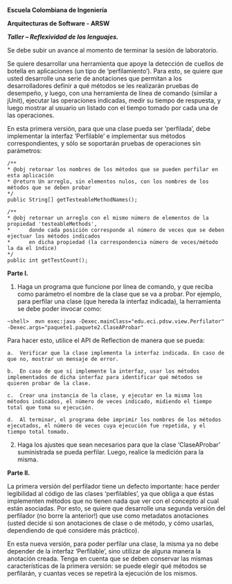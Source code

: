 **Escuela Colombiana de Ingeniería**

**Arquitecturas de Software - ARSW**

***Taller – Reflexividad de los lenguajes.***

Se debe subir un avance al momento de terminar la sesión de laboratorio.

Se quiere desarrollar una herramienta que apoye la detección de cuellos de botella en aplicaciones (un tipo de ‘perfilamiento’). Para esto, se quiere que usted desarrolle una serie de anotaciones que permitan a los desarrolladores definir a qué métodos se les realizarán pruebas de desempeño, y luego, con una herramienta de línea de comando (similar a jUnit), ejecutar las operaciones indicadas, medir su tiempo de respuesta, y luego mostrar al usuario un listado con el tiempo tomado por cada una de las operaciones.

En esta primera versión, para que una clase pueda ser ‘perfilada’, debe implementar la interfaz ‘Perfilable’ e implementar sus métodos correspondientes, y sólo se soportarán pruebas de operaciones sin parámetros:

	/**
	* @obj retornar los nombres de los métodos que se pueden perfilar en esta aplicación
	* @return Un arreglo, sin elementos nulos, con los nombres de los métodos que se deben probar
	*/
	public String[] getTesteableMethodNames();

	/**
	* @obj retornar un arreglo con el mismo número de elementos de la propiedad 'testeableMethods',
	*      donde cada posición corresponde al número de veces que se deben ejectuar los métodos indicados
	*      en dicha propiedad (la correspondencia número de veces/método la da el índice)
	*/
	public int getTestCount();

 
**Parte I.**

1.	Haga un programa que funcione por línea de comando, y que reciba como parámetro el nombre de la clase que se va a probar. Por ejemplo, para perfilar una clase  (que hereda la interfaz indicada), la herramienta se debe poder invocar como:

```
~shell>  mvn exec:java -Dexec.mainClass="edu.eci.pdsw.view.Perfilator"   -Dexec.args="paquete1.paquete2.ClaseAProbar"
```

Para hacer esto, utilice el API de Reflection de manera que se pueda:

	a.	Verificar que la clase implementa la interfaz indicada. En caso de que no, mostrar un mensaje de error.
	
	b.	En caso de que sí implemente la interfaz, usar los métodos implementados de dicha interfaz para identificar qué métodos se quieren probar de la clase.
	
	c.	Crear una instancia de la clase, y ejecutar en la misma los métodos indicados, el número de veces indicado, midiendo el tiempo total que toma su ejecución.
	
	d.	Al terminar, el programa debe imprimir los nombres de los métodos ejecutados, el número de veces cuya ejecución fue repetida, y el tiempo total tomado.

2.	Haga los ajustes que sean necesarios para que la clase ‘ClaseAProbar’ suministrada se pueda perfilar. Luego, realice la medición para la misma.

**Parte II.**

La primera versión del perfilador tiene un defecto importante: hace perder legibilidad al código de las clases ‘perfilables’, ya que obliga a que éstas implementen métodos que no tienen nada que ver con el concepto al cual están asociadas. Por esto, se quiere que desarrolle una segunda versión del perfilador (no borre la anterior!) que use como metadatos anotaciones (usted decide si son anotaciones de clase o de método, y cómo usarlas, dependiendo de qué considere más práctico). 

En esta nueva versión, para poder perfilar una clase, la misma ya no debe depender de la interfaz ‘Perfilable’, sino utilizar de alguna manera la anotación creada. Tenga en cuenta que se deben conservar las mismas características de la primera versión: se puede elegir qué métodos se perfilarán, y cuantas veces se repetirá la ejecución de los mismos.



